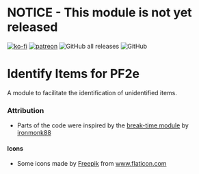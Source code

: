 # NOTICE - This module is not yet released

[![ko-fi](https://img.shields.io/badge/-buy%20me%20a%20coffee-%23FF5E5B)](https://ko-fi.com/slate) [![patreon](https://img.shields.io/badge/-support%20me%20on%20patreon-%235C5C5C)](https://patreon.com/slatesfoundrystuff) ![GitHub all releases](https://img.shields.io/github/downloads/zarmstrong/fvtt-identify-items-pf2e/total?style=plastic) ![GitHub](https://img.shields.io/github/license/zarmstrong/fvtt-identify-items-pf2e?style=plastic)


# Identify Items for PF2e

A module to facilitate the identification of unidentified items.

### Attribution
* Parts of the code were inspired by the <a href="https://github.com/ironmonk88/breaktime">break-time module</a> by <a href="https://github.com/ironmonk88">ironmonk88</a>
#### Icons
* Some icons made by <a href="https://www.freepik.com" title="Freepik">Freepik</a> from <a href="https://www.flaticon.com/" title="Flaticon">www.flaticon.com</a>